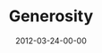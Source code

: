 ---
layout: message
category: message
series: "Game Changers"
title: "Generosity "
date: 2012-03-24-00-00
message_id: 719
sc-permalink-url: "http://soundcloud.com/crdschurch/generosity"
audio: "http://s3.amazonaws.com/crossroads-media/messages/audio/gamechangers_03.mp3"
audio-duration: "51:55"
program: "http://s3.amazonaws.com/crossroads-media/documents/03_24-25_12Program.pdf"
description: "Brian Tome talks about trusting God through our generosity."
video: "http://s3.amazonaws.com/crossroads-media/messages/video/gamechangers_03.mp4"
video-duration: "52:02"
yt-video-id: "eX7OsQcpz7Y"
video-image: "http://s3.amazonaws.com/crossroads-media/images/gamechangers_03_still.jpg"
tag: 
 - tome
 - generosity
 - gamechangers
 - south-africa
 - game-changers
explicit: false
---